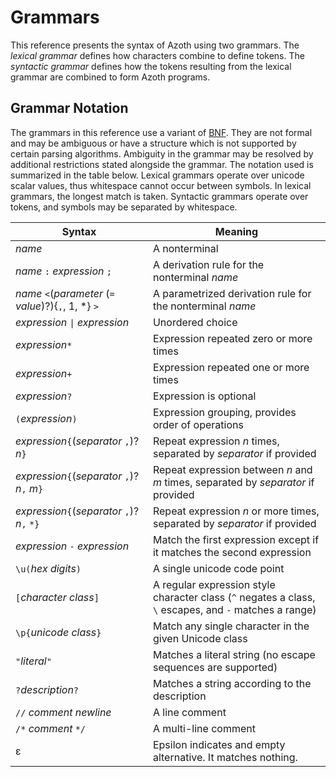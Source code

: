 # Grammars

This reference presents the syntax of Azoth using two grammars. The *lexical grammar* defines how
characters combine to define tokens. The *syntactic grammar* defines how the tokens resulting from
the lexical grammar are combined to form Azoth programs.

## Grammar Notation

The grammars in this reference use a variant of
[BNF](https://en.wikipedia.org/wiki/Backus%E2%80%93Naur_form). They are not formal and may be
ambiguous or have a structure which is not supported by certain parsing algorithms. Ambiguity in the
grammar may be resolved by additional restrictions stated alongside the grammar. The notation used
is summarized in the table below. Lexical grammars operate over unicode scalar values, thus
whitespace cannot occur between symbols. In lexical grammars, the longest match is taken. Syntactic
grammars operate over tokens, and symbols may be separated by whitespace.

| Syntax                                                | Meaning                                                                                                |
| ----------------------------------------------------- | ------------------------------------------------------------------------------------------------------ |
| *name*                                                | A nonterminal                                                                                          |
| *name* `:` *expression* `;`                           | A derivation rule for the nonterminal *name*                                                           |
| *name* `<`(*parameter* (`=` *value*)?){`,`, 1, *} `>` | A parametrized derivation rule for the nonterminal *name*                                              |
| *expression* `\|` *expression*                        | Unordered choice                                                                                       |
| *expression*`*`                                       | Expression repeated zero or more times                                                                 |
| *expression*`+`                                       | Expression repeated one or more times                                                                  |
| *expression*`?`                                       | Expression is optional                                                                                 |
| `(`*expression*`)`                                    | Expression grouping, provides order of operations                                                      |
| *expression*`{`(*separator* `,`)? *n*`}`              | Repeat expression *n* times, separated by *separator* if provided                                      |
| *expression*`{`(*separator* `,`)? *n*`,` *m*`}`       | Repeat expression between *n* and *m* times, separated by *separator* if provided                      |
| *expression*`{`(*separator* `,`)? *n*`,` `*}`         | Repeat expression *n* or more times, separated by *separator* if provided                              |
| *expression* `-` *expression*                         | Match the first expression except if it matches the second expression                                  |
| `\u(`*hex digits*`)`                                  | A single unicode code point                                                                            |
| `[`*character class*`]`                               | A regular expression style character class (`^` negates a class, `\` escapes, and `-` matches a range) |
| `\p{`*unicode class*`}`                               | Match any single character in the given Unicode class                                                  |
| `"`*literal*`"`                                       | Matches a literal string (no escape sequences are supported)                                           |
| `?`*description*`?`                                   | Matches a string according to the description                                                          |
| `//` *comment* *newline*                              | A line comment                                                                                         |
| `/*` *comment* `*/`                                   | A multi-line comment                                                                                   |
| ε                                                     | Epsilon indicates and empty alternative. It matches nothing.                                           |
